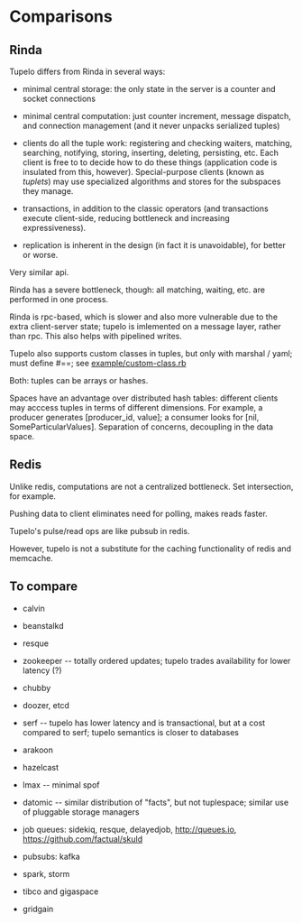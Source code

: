 Comparisons
===========

Rinda
-----

Tupelo differs from Rinda in several ways:

* minimal central storage: the only state in the server is a counter and socket connections

* minimal central computation: just counter increment, message dispatch, and connection management (and it never unpacks serialized tuples)

* clients do all the tuple work: registering and checking waiters, matching, searching, notifying, storing, inserting, deleting, persisting, etc. Each client is free to to decide how to do these things (application code is insulated from this, however). Special-purpose clients (known as *tuplets*) may use specialized algorithms and stores for the subspaces they manage.

* transactions, in addition to the classic operators (and transactions execute client-side, reducing bottleneck and increasing expressiveness).

* replication is inherent in the design (in fact it is unavoidable), for better or worse.

Very similar api.

Rinda has a severe bottleneck, though: all matching, waiting, etc. are performed in one process.

Rinda is rpc-based, which is slower and also more vulnerable due to the extra client-server state; tupelo is imlemented on a message layer, rather than rpc. This also helps with pipelined writes.

Tupelo also supports custom classes in tuples, but only with marshal / yaml; must define #==; see [example/custom-class.rb](example/custom-class.rb)

Both: tuples can be arrays or hashes.

Spaces have an advantage over distributed hash tables: different clients may acccess tuples in terms of different dimensions. For example, a producer generates [producer_id, value]; a consumer looks for [nil, SomeParticularValues]. Separation of concerns, decoupling in the data space.


Redis
-----

Unlike redis, computations are not a centralized bottleneck. Set intersection, for example.

Pushing data to client eliminates need for polling, makes reads faster.

Tupelo's pulse/read ops are like pubsub in redis.

However, tupelo is not a substitute for the caching functionality of redis and memcache.


To compare
----------

* calvin

* beanstalkd

* resque

* zookeeper -- totally ordered updates; tupelo trades availability for lower latency (?)

* chubby

* doozer, etcd

* serf -- tupelo has lower latency and is transactional, but at a cost compared to serf; tupelo semantics is closer to databases

* arakoon

* hazelcast

* lmax -- minimal spof

* datomic -- similar distribution of "facts", but not tuplespace; similar use of pluggable storage managers

* job queues: sidekiq, resque, delayedjob, http://queues.io, https://github.com/factual/skuld

* pubsubs: kafka

* spark, storm

* tibco and gigaspace

* gridgain
